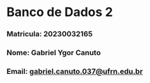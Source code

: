 # Banco de Dados 2

### Matricula: 20230032165
### Nome: Gabriel Ygor Canuto
### Email: gabriel.canuto.037@ufrn.edu.br